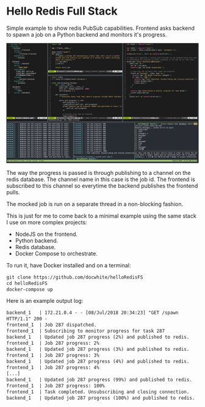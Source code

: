# Hello Redis Full Stack
Simple example to show redis PubSub capabilities. Frontend asks backend to
spawn a job on a Python backend and monitors it's progress.

![Example Outputs](fs.png?raw=true "Example Outputs")

The way the progress is passed is through publishing to a channel on the redis
database. The channel name in this case is the job id. The frontend is
subscribed to this channel so everytime the backend publishes the frontend
pulls.

The mocked job is run on a separate thread in a non-blocking fashion.

This is just for me to come back to a minimal example using the same stack I
use on more complex projects:

* NodeJS on the frontend.
* Python backend.
* Redis database.
* Docker Compose to orchestrate.

To run it, have Docker installed and on a terminal:

	git clone https://github.com/docwhite/helloRedisFS
	cd helloRedisFS
	docker-compose up

Here is an example output log:

	backend_1   | 172.21.0.4 - - [08/Jul/2018 20:34:23] "GET /spawn HTTP/1.1" 200 -
	frontend_1  | Job 287 dispatched.
	frontend_1  | Subscribing to monitor progress for task 287
	backend_1   | Updated job 287 progress (2%) and published to redis.
	frontend_1  | Job 287 progress: 2%
	backend_1   | Updated job 287 progress (3%) and published to redis.
	frontend_1  | Job 287 progress: 3%
	backend_1   | Updated job 287 progress (4%) and published to redis.
	frontend_1  | Job 287 progress: 4%
	[...]
	backend_1   | Updated job 287 progress (99%) and published to redis.
	frontend_1  | Job 287 progress: 100%
	frontend_1  | Task completed. Unsubscribing and closing connection.
	backend_1   | Updated job 287 progress (100%) and published to redis.

